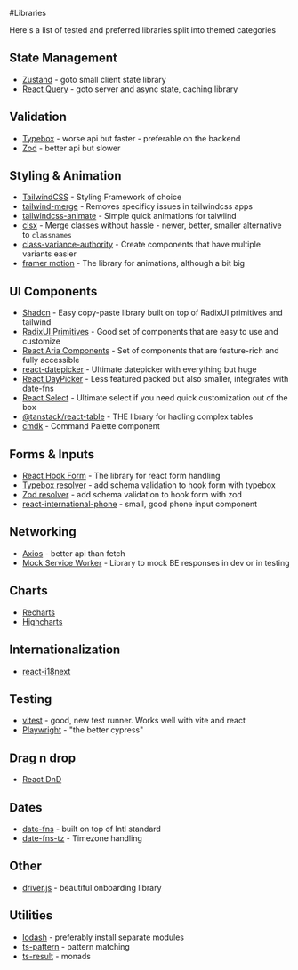 #Libraries

Here's a list of tested and preferred libraries split into themed categories

## State Management

- [Zustand](https://github.com/pmndrs/zustand) - goto small client state library
- [React Query](https://tanstack.com/query/latest/docs/framework/react/overview) - goto server and async state, caching library

## Validation

- [Typebox](https://github.com/sinclairzx81/typebox) - worse api but faster - preferable on the backend
- [Zod](https://zod.dev/) - better api but slower

## Styling & Animation

- [TailwindCSS](https://tailwindcss.com/docs/guides/vite) - Styling Framework of choice
- [tailwind-merge](https://www.npmjs.com/package/tailwind-merge) - Removes specificy issues in tailwindcss apps
- [tailwindcss-animate](https://github.com/jamiebuilds/tailwindcss-animate) - Simple quick animations for taiwlind
- [clsx](https://www.npmjs.com/package/clsx) - Merge classes without hassle - newer, better, smaller alternative to `classnames`
- [class-variance-authority](https://cva.style/docs) - Create components that have multiple variants easier
- [framer motion](https://www.framer.com/motion/introduction/) - The library for animations, although a bit big

## UI Components

- [Shadcn](https://ui.shadcn.com/) - Easy copy-paste library built on top of RadixUI primitives and tailwind
- [RadixUI Primitives](https://www.radix-ui.com/primitives/docs/overview/introduction) - Good set of components that are easy to use and customize
- [React Aria Components](https://react-spectrum.adobe.com/react-aria/components.html) - Set of components that are feature-rich and fully accessible
- [react-datepicker](https://www.npmjs.com/package/react-datepicker) - Ultimate datepicker with everything but huge
- [React DayPicker](https://daypicker.dev/) - Less featured packed but also smaller, integrates with date-fns
- [React Select](https://react-select.com/home) - Ultimate select if you need quick customization out of the box
- [@tanstack/react-table](https://tanstack.com/table/latest/docs/introduction) - THE library for hadling complex tables
- [cmdk](https://github.com/pacocoursey/cmdk) - Command Palette component

## Forms & Inputs

- [React Hook Form](https://www.react-hook-form.com/get-started/) - The library for react form handling
- [Typebox resolver](https://www.react-hook-form.com/get-started/#SchemaValidation) - add schema validation to hook form with typebox
- [Zod resolver](https://www.react-hook-form.com/get-started/#SchemaValidation) - add schema validation to hook form with zod
- [react-international-phone](https://www.npmjs.com/package/react-international-phone) - small, good phone input component

## Networking

- [Axios](https://github.com/axios/axios) - better api than fetch
- [Mock Service Worker](https://mswjs.io/) - Library to mock BE responses in dev or in testing

## Charts

- [Recharts](https://recharts.org/en-US/)
- [Highcharts](https://www.highcharts.com/)

## Internationalization

- [react-i18next](https://react.i18next.com/)

## Testing

- [vitest](https://vitest.dev/guide/) - good, new test runner. Works well with vite and react
- [Playwright](https://playwright.dev/) - "the better cypress"

## Drag n drop

- [React DnD](https://react-dnd.github.io/react-dnd/about)

## Dates

- [date-fns](https://date-fns.org/) - built on top of Intl standard
- [date-fns-tz](https://www.npmjs.com/package/date-fns-tz) - Timezone handling

## Other
- [driver.js](https://driverjs.com/docs/installation) - beautiful onboarding library

## Utilities

- [lodash](https://lodash.com/) - preferably install separate modules 
- [ts-pattern](https://github.com/gvergnaud/ts-pattern) - pattern matching
- [ts-result](https://www.npmjs.com/package/ts-results-es) - monads
